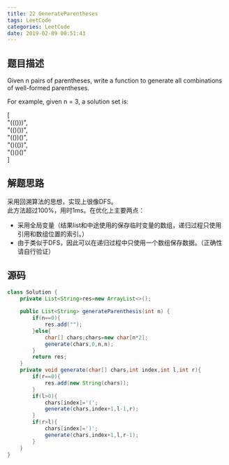 ```yaml
---
title: 22 GenerateParentheses
tags: LeetCode
categories: LeetCode
date: 2019-02-09 00:51:43
---
```



## 题目描述

Given n pairs of parentheses, write a function to generate all combinations of well-formed parentheses.  

For example, given n = 3, a solution set is:  

[  
  "((()))",  
  "(()())",  
  "(())()",  
  "()(())",  
  "()()()"  
]  

## 解题思路

采用回溯算法的思想，实现上很像DFS。  
此方法超过100%，用时1ms。在优化上主要两点：
* 采用全局变量（结果list和中途使用的保存临时变量的数组，递归过程只使用引用和数组位置的索引。）  
* 由于类似于DFS，因此可以在递归过程中只使用一个数组保存数据。（正确性请自行验证）

## 源码

```java
class Solution {
    private List<String>res=new ArrayList<>();
    
    public List<String> generateParenthesis(int n) {
        if(n==0){
            res.add("");
        }else{
            char[] chars;chars=new char[n*2];
            generate(chars,0,n,n);
        }
        return res;
    }
    private void generate(char[] chars,int index,int l,int r){
        if(r==0){
            res.add(new String(chars));
        }
        if(l>0){
            chars[index]='(';
            generate(chars,index+1,l-1,r);
        }
        if(r>l){
            chars[index]=')';
            generate(chars,index+1,l,r-1);
        }
    }
}
```